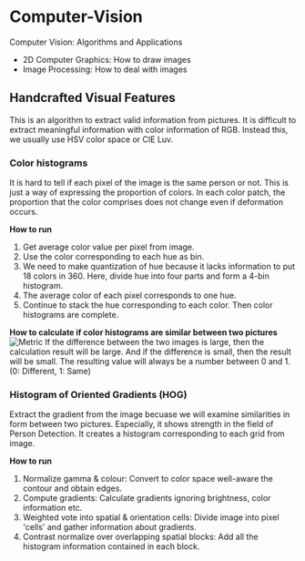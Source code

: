 # Computer-Vision
Computer Vision: Algorithms and Applications

+ 2D Computer Graphics: How to draw images
+ Image Processing: How to deal with images


## Handcrafted Visual Features
This is an algorithm to extract valid information from pictures.
It is difficult to extract meaningful information with color information of RGB.
Instead this, we usually use HSV color space or CIE Luv.

### Color histograms
It is hard to tell if each pixel of the image is the same person or not.
This is just a way of expressing the proportion of colors.
In each color patch, the proportion that the color comprises does not change even if deformation occurs.

**How to run**
1. Get average color value per pixel from image.
2. Use the color corresponding to each hue as bin.
3. We need to make quantization of hue because it lacks information to put 18 colors in 360.
Here, divide hue into four parts and form a 4-bin histogram.
4. The average color of each pixel corresponds to one hue.
5. Continue to stack the hue corresponding to each color.
Then color histograms are complete.

**How to calculate if color histograms are similar between two pictures**
![Metric](https://user-images.githubusercontent.com/88317168/128590354-dbb5db7b-f1c3-463c-8a52-0360454bb577.png)
If the difference between the two images is large, then the calculation result will be large.
And if the difference is small, then the result will be small.
The resulting value will always be a number between 0 and 1.
(0: Different, 1: Same)

### Histogram of Oriented Gradients (HOG)
Extract the gradient from the image becuase we will examine similarities in form between two pictures. Especially, it shows strength in the field of Person Detection. It creates a histogram corresponding to each grid from image.

**How to run**
1. Normalize gamma & colour: Convert to color space well-aware the contour and obtain edges.
2. Compute gradients: Calculate gradients ignoring brightness, color information etc.
3. Weighted vote into spatial & orientation cells: Divide image into pixel 'cells' and gather information about gradients.
4. Contrast normalize over overlapping spatial blocks: Add all the histogram information contained in each block.
